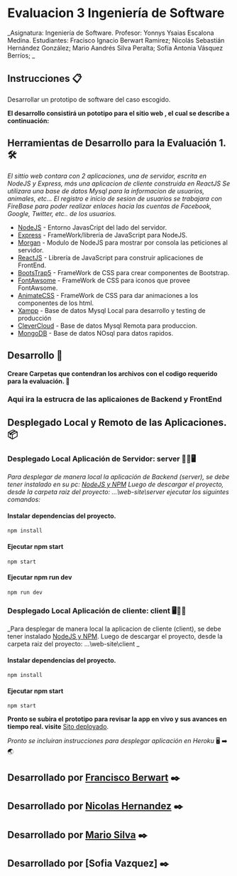 # Evaluacion 3 Ingeniería de Software

_Asignatura: Ingeniería de Software.
Profesor: Yonnys Ysaias Escalona Medina.
Estudiantes: Fracisco Ignacio Berwart Ramirez;
             Nicolás Sebastián Hernández González;
             Mario Aandrés Silva Peralta;
             Sofía Antonia Vásquez Berríos;
_



## Instrucciones 📋

Desarrollar un prototipo de software del caso escogido.

**El desarrollo consistirá un pototipo para el sitio web , el cual se describe a continuación:**



## Herramientas de Desarrollo para la Evaluación 1. 🛠️

_El sittio web contara con 2 aplicaciones, una de servidor, escrita en NodeJS y Express, más una aplicacion de cliente construida en ReactJS
Se utilizara una base de datos Mysql para la informacion de usuarios, animales, etc...
El registro e inicio de sesion de usuarios se trabajara con FireBase para poder realizar enlaces hacia las cuentas de Facebook, Google, Twitter, etc.. de los usuarios._

* [NodeJS](https://nodejs.org/es/) - Entorno JavasCript del lado del servidor.
* [Express](https://expressjs.com/es//) - FrameWork/librería de JavaScript para NodeJS.
* [Morgan](https://www.npmjs.com/package/morgan) - Modulo de NodeJS para mostrar por consola las peticiones al servidor.
* [ReactJS](https://es.reactjs.org/) - Librería de JavaScript para construir aplicaciones de FrontEnd.
* [BootsTrap5](https://getbootstrap.com/) - FrameWork de CSS para crear componentes de Bootstrap.
* [FontAwsome](https://fontawesome.com/) - FrameWork de CSS para iconos que provee FontAwsome.
* [AnimateCSS](https://animate.style/) - FrameWork de CSS para dar animaciones a los componentes de los html.
* [Xampp](https://www.apachefriends.org/es/index.html) - Base de datos Mysql Local para desarrollo y testing de producción
* [CleverCloud](https://www.clever-cloud.com/en/) - Base de datos Mysql Remota para produccion.
* [MongoDB](https://www.mongodb.com/) - Base de datos NOsql para datos rapidos.



## Desarrollo 🚀

#### Creare Carpetas que contendran los archivos con el codigo requerido para la evaluación. 📂

### Aqui ira la estrucra de las aplicaiones de Backend y FrontEnd



## Desplegado Local y Remoto de las Aplicaciones. 📦

### Desplegado Local Aplicación de Servidor: server 👨‍💻🖥️

_Para desplegar de manera local la aplicación de Backend (server), se debe tener instalado en su pc: [NodeJS y NPM](https://nodejs.org/es/) 
Luego de descargar el proyecto, desde la carpeta raiz del proyecto: ...\web-site\server
ejecutar los siguintes comandos:_

#### Instalar dependencias del proyecto.

```
npm install
```
#### Ejecutar npm start

```
npm start
```

#### Ejecutar npm run dev

```
npm run dev
```

### Desplegado Local Aplicación de cliente: client 🖥️🙆‍♂️
_Para desplegar de manera local la aplicacion de cliente (client), se debe tener instalado [NodeJS y NPM](https://nodejs.org/es/).
Luego de descargar el proyecto, desde la carpeta raiz del proyecto: ...\web-site\client _
#### Instalar dependencias del proyecto.

```
npm install
```
#### Ejecutar npm start

```
npm start
```


**Pronto se subira el prototipo para revisar la app en vivo y sus avances en tiempo real.
visite** [Sito deployado](https:///).

*Pronto se incluiran instrucciones para desplegar aplicación en Heroku* 🖥️ ➡️ 🌏


## Desarrollado por [Francisco Berwart](https://github.com/Panchober27) ✒️
## Desarrollado por [Nicolas Hernandez](https://github.com/nicoseba) ✒️
## Desarrollado por [Mario Silva](https://github.com/MegaRayloc) ✒️
## Desarrollado por [Sofia Vazquez] ✒️




